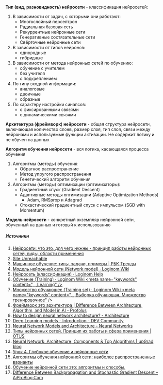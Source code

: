 **Тип (вид, разновидность) нейросети** - классификация нейросетей:
1) В зависимости от задач, с которыми они работают:
	- Многослойный персептрон
	- Радиальная базовая сеть
	- Рекуррентные нейронные сети
	- Генеративные состязательные сети
	- Свёрточные нейронные сети
2) В зависимости от типов нейронов:
	- однородные
	- гибридные
3) В зависимости от метода нейронных сетей по обучению:
	- обучение с учителем
	- без учителя
	- с подкреплением
4) По типу входной информации:
	- аналоговые
	- двоичные
	- образные
5) По характеру настройки синапсов:
	- с фиксированными связями
	- с динамическими связями

**Архитектура (фреймворк) нейросети** - общая структура нейросети, включающая количество слоев, размер слоя, тип слоя, связи между нейронами и используемые функции активации. Не содержит логику и не обучен на данных

**Алгоритм обучения нейросети** - вся логика, касающаяся процесса обучения
1) Алгоритмы (методы) обучения: 
	- Обратное распространение
	- Метод упругого распространения
	- Генетический алгоритм обучения
2) Алгоритмы (методы) оптимизации (оптимизаторы):
	- Градиентный спуск (Gradient Descent)
	- Адаптивные методы оптимизации (Adaptive Optimization Methods)
		- Adam, RMSprop и Adagrad
	- Стохастический градиентный спуск с импульсом (SGD with Momentum)

**Модель нейросети** - конкретный экземпляр нейронной сети, обученный на данных и готовый к использованию

##### Источники
1. [Нейросети: что это, для чего нужны - принцип работы нейронных сетей, виды, области применения](https://practicum.yandex.ru/blog/chto-takoe-neyronnye-seti/#vidy)
2. [Site Unreachable](https://nplus1.ru/material/2023/04/20/AI-basics)
3. [Машинное обучение: типы, задачи, примеры | РБК Тренды](https://trends.rbc.ru/trends/industry/60c85c599a7947f5776ad409#card_60c85c599a7947f5776ad409_3)
4. [Модель нейронной сети (Network model) · Loginom Wiki](https://wiki.loginom.ru/articles/network-model.html)
5. [Нейросеть (классификация) · Loginom Help](https://help.loginom.ru/userguide/processors/datamining/neural-network-classification.html)
6. [Обучение (Training) · Loginom Wiki \<meta name="keywords" content=", , Learning" /\>](https://wiki.loginom.ru/articles/training.html)
7. [Множество обучающее (Training set) · Loginom Wiki \<meta name="keywords" content=", , Выборка обучающая, Множество тренировочное" /\>](https://wiki.loginom.ru/articles/training-set.html)
8. [Фреймворк это архитектура | Difference Between Architecture, Algorithm, and Model in AI - Profolus](https://www.profolus.com/topics/difference-between-architecture-algorithm-and-model-in-ai/)
9. [How to design neural network architecture? - Architecture](https://www.architecturemaker.com/how-to-design-neural-network-architecture/#What_is_neural_network_architecture_vs_model)
10. [Deep Learning models - Introduction - DEV Community](https://dev.to/pisingh_/deep-learning-models-introduction-2b2)
11. [Neural Network Models and Architecture - Neural Networks](https://www.ajjacobson.us/neural-networks/neural-network-models-and-architecture.html)
12. [Типы нейронных сетей. Принцип их работы и сфера применения | OTUS](https://otus.ru/nest/post/1263/)
13. [Neural Network: Architecture, Components & Top Algorithms | upGrad blog](https://www.upgrad.com/blog/neural-network-architecture-components-algorithms/#:~:text=the%20result%20%E2%80%93%20tea.-,Neural%20Network%3A%20Algorithms,-In%20a%20Neural)
14. [Урок 4. Глубокое обучение и нейронные сети](https://4brain.ru/aibasics/deep.php)
15. [Алгоритмы обучения нейронной сети: наиболее распространенные варианты](https://gb.ru/blog/algoritmy-obucheniya-nejronnoj-seti/?ysclid=ly0kb9n1pq406148433#:~:text=3-,%D0%BD%D0%B0%D0%B8%D0%B1%D0%BE%D0%BB%D0%B5%D0%B5%20%D1%80%D0%B0%D1%81%D0%BF%D1%80%D0%BE%D1%81%D1%82%D1%80%D0%B0%D0%BD%D0%B5%D0%BD%D0%BD%D1%8B%D1%85%20%D0%B0%D0%BB%D0%B3%D0%BE%D1%80%D0%B8%D1%82%D0%BC%D0%B0%20%D0%BE%D0%B1%D1%83%D1%87%D0%B5%D0%BD%D0%B8%D1%8F%20%D0%BD%D0%B5%D0%B9%D1%80%D0%BE%D0%BD%D0%BD%D1%8B%D1%85%20%D1%81%D0%B5%D1%82%D0%B5%D0%B9,-%D0%92%D1%8B%D0%B4%D0%B5%D0%BB%D1%8F%D1%8E%D1%82%20%D1%82%D1%80%D0%B8%20%D0%BE%D1%81%D0%BD%D0%BE%D0%B2%D0%BD%D1%8B%D1%85)
16. [Обучение нейронной сети это: алгоритмы и способы.](https://www.etxt.ru/subscribes/algoritmy-obucheniya-neyronnykh-setey/#:~:text=%D0%BD%D0%B0%20%D0%BD%D0%BE%D0%B2%D1%8B%D1%85%20%D0%B4%D0%B0%D0%BD%D0%BD%D1%8B%D1%85.-,%D0%90%D0%BB%D0%B3%D0%BE%D1%80%D0%B8%D1%82%D0%BC%D1%8B%20%D0%BE%D0%B1%D1%83%D1%87%D0%B5%D0%BD%D0%B8%D1%8F%20%D0%BD%D0%B5%D0%B9%D1%80%D0%BE%D0%BD%D0%BD%D1%8B%D1%85%20%D1%81%D0%B5%D1%82%D0%B5%D0%B9,-%D0%A1%D1%83%D1%89%D0%B5%D1%81%D1%82%D0%B2%D1%83%D1%8E%D1%82%20%D0%BC%D0%BD%D0%BE%D0%B3%D0%BE%20%D1%80%D0%B0%D0%B7%D0%BD%D1%8B%D1%85)
17. [Difference Between Backpropagation and Stochastic Gradient Descent – AiProBlog.Com](https://www.aiproblog.com/index.php/2021/01/31/difference-between-backpropagation-and-stochastic-gradient-descent/#:~:text=Back%2Dpropagation%20is%20used%20when%20training%20neural%20network%20models%20to%20calculate%20the%20gradient%20for%20each%20weight%20in%20the%20network%20model.%20The%20gradient%20is%20then%20used%20by%20an%20optimization%20algorithm%20to%20update%20the%20model%20weights.)